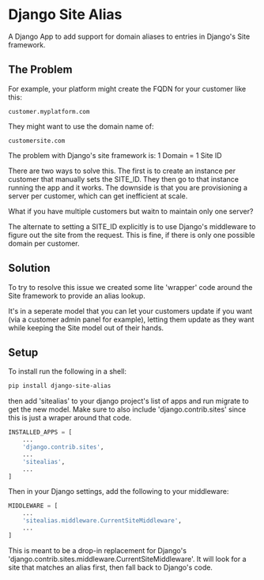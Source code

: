 # Django Site Alias

A Django App to add support for domain aliases to entries in  Django's Site framework.  

## The Problem

For example, your platform might create the FQDN for your customer like this:

```
customer.myplatform.com
```

They might want to use the domain name of:

```
customersite.com
```

The problem with Django's site framework is: 1 Domain = 1 Site ID

There are two ways to solve this.  The first is to create an instance per customer that manually sets the SITE_ID.  They then go to that instance running the app and it works.  The downside is that you are provisioning a server per customer, which can get inefficient at scale.

What if you have multiple customers but waitn to maintain only one server?

The alternate to setting a SITE_ID explicitly is to use Django's middleware to figure out the site from the request.  This is fine, if there is only one possible domain per customer.

## Solution 

To try to resolve this issue we created some lite 'wrapper' code around the Site framework to provide an alias lookup.

It's in a seperate model that you can let your customers update if you want (via a customer admin panel for example), letting them update as they want while keeping the Site model out of their hands.

## Setup

To install run the following in a shell:

```bash
pip install django-site-alias
```

then add 'sitealias' to your django project's list of apps and run migrate to get the new model.  Make sure to also include 'django.contrib.sites' since this is just a wraper around that code.

```python
INSTALLED_APPS = [
    ...
    'django.contrib.sites',
    ...
    'sitealias',
    ...
]
```

Then in your Django settings, add the following to your middleware:

```python
MIDDLEWARE = [
    ...
    'sitealias.middleware.CurrentSiteMiddleware',
    ...
]

```
This is meant to be a drop-in replacement for Django's 'django.contrib.sites.middleware.CurrentSiteMiddleware'.  It will look for a site that matches an alias first, then fall back to Django's code.